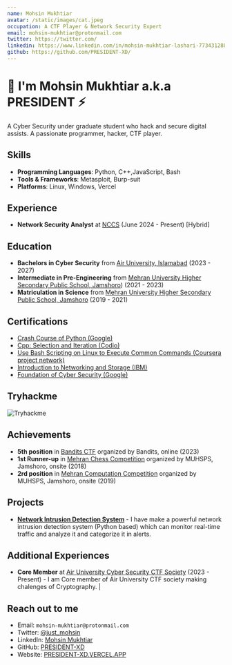 ```yaml
---
name: Mohsin Mukhtiar
avatar: /static/images/cat.jpeg
occupation: A CTF Player & Network Security Expert
email: mohsin-mukhtiar@protonmail.com
twitter: https://twitter.com/
linkedin: https://www.linkedin.com/in/mohsin-mukhtiar-lashari-773431288/
github: https://github.com/PRESIDENT-XD/
---
```


# 👋 I'm Mohsin Mukhtiar a.k.a PRESIDENT ⚡

A Cyber Security under graduate student who hack and secure digital assists. A passionate programmer, hacker, CTF player.

## Skills

- **Programming Languages**: Python, C++,JavaScript, Bash
- **Tools & Frameworks**: Metasploit, Burp-suit
- **Platforms**: Linux, Windows, Vercel

## Experience

- **Network Security Analyst** at [NCCS](https://www.nccs.pk/) (June 2024 - Present) [Hybrid]


## Education

- **Bachelors in Cyber Security** from [Air University, Islamabad](https://au.edu.pk/) (2023 - 2027)
- **Intermediate in Pre-Engineering** from [Mehran University Higher Secondary Public School, Jamshoro](https://www.facebook.com/M.U.H.S.P.S.J/&ved=2ahUKEwiwqLe1-PSGAxW68wIHHTi5A34QFnoECBcQAQ&usg=AOvVaw2aP_M6BWUDDX6Non2MyOxD)) (2021 - 2023)
- **Matriculation in Science** from [Mehran University Higher Secondary Public School, Jamshoro](https://www.facebook.com/M.U.H.S.P.S.J/&ved=2ahUKEwiwqLe1-PSGAxW68wIHHTi5A34QFnoECBcQAQ&usg=AOvVaw2aP_M6BWUDDX6Non2MyOxD) (2019 - 2021)

## Certifications

- [Crash Course of Python (Google)](https://coursera.org/verify/C62RF24L4AV8)
- [Cpp: Selection and Iteration (Codio)](https://coursera.org/verify/VBH8E4PLERXX)
- [Use Bash Scripting on Linux to Execute Common Commands (Coursera project network)](https://coursera.org/verify/9N4598TQZWEK)
- [Introduction to Networking and Storage (IBM)](https://coursera.org/verify/73MG5U6J246H)
- [Foundation of Cyber Security (Google)](https://coursera.org/verify/NMR375QJM44A)

## Tryhackme
![Tryhackme](https://tryhackme-badges.s3.amazonaws.com/President..png)

## Achievements

- **5th position** in [Bandits CTF](https://ctftime.org/team/270954/) organized by Bandits, online (2023)
- **1st Runner-up** in [Mehran Chess Competition](https://www.facebook.com/M.U.H.S.P.S.J/&ved=2ahUKEwiwqLe1-PSGAxW68wIHHTi5A34QFnoECBcQAQ&usg=AOvVaw2aP_M6BWUDDX6Non2MyOxD) organized by MUHSPS, Jamshoro, onsite (2018)
- **2rd position** in [Mehran Computation Competition](https://www.facebook.com/M.U.H.S.P.S.J/&ved=2ahUKEwiwqLe1-PSGAxW68wIHHTi5A34QFnoECBcQAQ&usg=AOvVaw2aP_M6BWUDDX6Non2MyOxD) organized by MUHSPS, Jamshoro, onsite (2019)



## Projects
- [**Network Intrusion Detection System**](https://github.com/PRESIDENT-XD/) - I have make a powerful network intrusion detection system (Python based) which can monitor real-time traffic and analyze it and categorize it in alerts.

## Additional Experiences

- **Core Member** at [Air University Cyber Security CTF Society](https://aucss.live/) (2023 - Present) - I am Core member of Air University CTF society making chalenges of Cryptography.
| 
## Reach out to me

- Email: `mohsin-mukhtiar@protonmail.com`
- Twitter: [@just_mohsin](https://twitter.com/just_mohsin)
- LinkedIn: [Mohsin Mukhtiar](https://www.linkedin.com/in/mohsin-mukhtiar-lashari-773431288/)
- GitHub: [PRESIDENT-XD](https://github.com/PRESIDENT-XD)
- Website: [PRESIDENT-XD.VERCEL.APP](https://www.president-xd.vercel.app)
